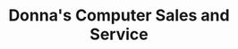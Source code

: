 ---
title: "Donna's Computer Sales and Service"
url: /york/donnas-computer-sales-and-service/
shop: computer
---
